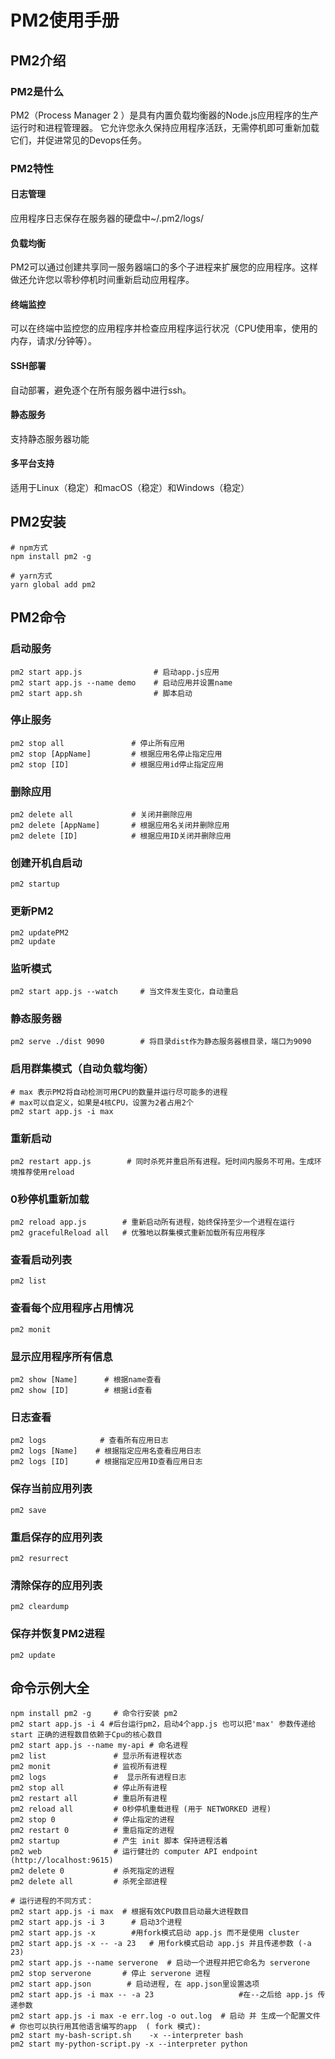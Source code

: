 # PM2使用手册

## PM2介绍

### PM2是什么

PM2（Process Manager 2 ）是具有内置负载均衡器的Node.js应用程序的生产运行时和进程管理器。 它允许您永久保持应用程序活跃，无需停机即可重新加载它们，并促进常见的Devops任务。

### PM2特性

#### 日志管理

应用程序日志保存在服务器的硬盘中~/.pm2/logs/

#### 负载均衡

PM2可以通过创建共享同一服务器端口的多个子进程来扩展您的应用程序。这样做还允许您以零秒停机时间重新启动应用程序。

#### 终端监控

可以在终端中监控您的应用程序并检查应用程序运行状况（CPU使用率，使用的内存，请求/分钟等）。

#### SSH部署

自动部署，避免逐个在所有服务器中进行ssh。

#### 静态服务

支持静态服务器功能

#### 多平台支持

适用于Linux（稳定）和macOS（稳定）和Windows（稳定）

## PM2安装

```shell
# npm方式
npm install pm2 -g
 
# yarn方式
yarn global add pm2
```

## PM2命令

### 启动服务

```shell
pm2 start app.js                # 启动app.js应用
pm2 start app.js --name demo    # 启动应用并设置name
pm2 start app.sh                # 脚本启动
```

### 停止服务

```shell
pm2 stop all               # 停止所有应用
pm2 stop [AppName]         # 根据应用名停止指定应用
pm2 stop [ID]              # 根据应用id停止指定应用
```

### 删除应用

```shell
pm2 delete all             # 关闭并删除应用
pm2 delete [AppName]       # 根据应用名关闭并删除应用
pm2 delete [ID]            # 根据应用ID关闭并删除应用
```

### 创建开机自启动

```shell
pm2 startup
```

### 更新PM2

```shell
pm2 updatePM2
pm2 update
```

### 监听模式

```shell
pm2 start app.js --watch     # 当文件发生变化，自动重启
```

### 静态服务器

```shell
pm2 serve ./dist 9090        # 将目录dist作为静态服务器根目录，端口为9090
```

### 启用群集模式（自动负载均衡）

```shell
# max 表示PM2将自动检测可用CPU的数量并运行尽可能多的进程
# max可以自定义，如果是4核CPU，设置为2者占用2个
pm2 start app.js -i max
```

### 重新启动

```shell
pm2 restart app.js        # 同时杀死并重启所有进程。短时间内服务不可用。生成环境推荐使用reload
```

### 0秒停机重新加载

```shell
pm2 reload app.js        # 重新启动所有进程，始终保持至少一个进程在运行
pm2 gracefulReload all   # 优雅地以群集模式重新加载所有应用程序
```

### 查看启动列表

```shell
pm2 list
```

### 查看每个应用程序占用情况

```shell
pm2 monit
```

### 显示应用程序所有信息

```shell
pm2 show [Name]      # 根据name查看
pm2 show [ID]        # 根据id查看
```

### 日志查看

```shell
pm2 logs            # 查看所有应用日志
pm2 logs [Name]    # 根据指定应用名查看应用日志
pm2 logs [ID]      # 根据指定应用ID查看应用日志
```

### 保存当前应用列表

```shell
pm2 save
```

### 重启保存的应用列表

```shell
pm2 resurrect
```

### 清除保存的应用列表

```shell
pm2 cleardump
```

### 保存并恢复PM2进程

```shell
pm2 update
```

## 命令示例大全

```shell
npm install pm2 -g     # 命令行安装 pm2 
pm2 start app.js -i 4 #后台运行pm2，启动4个app.js 也可以把'max' 参数传递给 start 正确的进程数目依赖于Cpu的核心数目
pm2 start app.js --name my-api # 命名进程
pm2 list               # 显示所有进程状态
pm2 monit              # 监视所有进程
pm2 logs               #  显示所有进程日志
pm2 stop all           # 停止所有进程
pm2 restart all        # 重启所有进程
pm2 reload all         # 0秒停机重载进程 (用于 NETWORKED 进程)
pm2 stop 0             # 停止指定的进程
pm2 restart 0          # 重启指定的进程
pm2 startup            # 产生 init 脚本 保持进程活着
pm2 web                # 运行健壮的 computer API endpoint (http://localhost:9615)
pm2 delete 0           # 杀死指定的进程
pm2 delete all         # 杀死全部进程

# 运行进程的不同方式：
pm2 start app.js -i max  # 根据有效CPU数目启动最大进程数目
pm2 start app.js -i 3      # 启动3个进程
pm2 start app.js -x        #用fork模式启动 app.js 而不是使用 cluster
pm2 start app.js -x -- -a 23   # 用fork模式启动 app.js 并且传递参数 (-a 23)
pm2 start app.js --name serverone  # 启动一个进程并把它命名为 serverone
pm2 stop serverone       # 停止 serverone 进程
pm2 start app.json        # 启动进程, 在 app.json里设置选项
pm2 start app.js -i max -- -a 23                   #在--之后给 app.js 传递参数
pm2 start app.js -i max -e err.log -o out.log  # 启动 并 生成一个配置文件
# 你也可以执行用其他语言编写的app  ( fork 模式):
pm2 start my-bash-script.sh    -x --interpreter bash
pm2 start my-python-script.py -x --interpreter python
```
